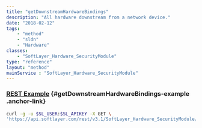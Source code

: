 ```yaml
---
title: "getDownstreamHardwareBindings"
description: "All hardware downstream from a network device."
date: "2018-02-12"
tags:
    - "method"
    - "sldn"
    - "Hardware"
classes:
    - "SoftLayer_Hardware_SecurityModule"
type: "reference"
layout: "method"
mainService : "SoftLayer_Hardware_SecurityModule"
---
```


### [REST Example](#getDownstreamHardwareBindings-example) <a href="/article/rest/"><i class="fas fa-question"></i></a> {#getDownstreamHardwareBindings-example .anchor-link} 
```bash
curl -g -u $SL_USER:$SL_APIKEY -X GET \
'https://api.softlayer.com/rest/v3.1/SoftLayer_Hardware_SecurityModule/{SoftLayer_Hardware_SecurityModuleID}/getDownstreamHardwareBindings'
```
